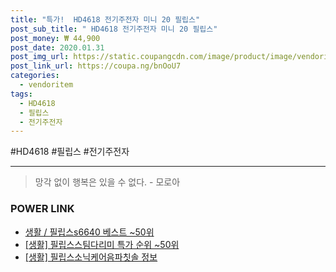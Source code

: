 ```yaml
--- 
title: "특가!  HD4618 전기주전자 미니 20 필립스" 
post_sub_title: " HD4618 전기주전자 미니 20 필립스" 
post_money: ₩ 44,900 
post_date: 2020.01.31 
post_img_url: https://static.coupangcdn.com/image/product/image/vendoritem/2018/01/11/3426704554/87e52a69-bdb6-4387-92a6-cceae3be7494.jpg 
post_link_url: https://coupa.ng/bnOoU7 
categories: 
  - vendoritem 
tags: 
  - HD4618 
  - 필립스 
  - 전기주전자 
--- 
```

  #HD4618 #필립스 #전기주전자 
<hr> 

> 망각 없이 행복은 있을 수 없다. - 모로아 


### POWER LINK

* <a href="https://blog.naver.com/santokki14/221776730449" target="_blank">생활 / 필립스s6640 베스트 ~50위</a>
* <a href="https://blog.naver.com/sakai111/221787172275" target="_blank"> [생활] 필립스스팀다리미 특가 순위 ~50위</a>
* <a href="https://blog.naver.com/sakai111/221759524523" target="_blank"> [생활] 필립스소닉케어음파칫솔 정보 </a>

